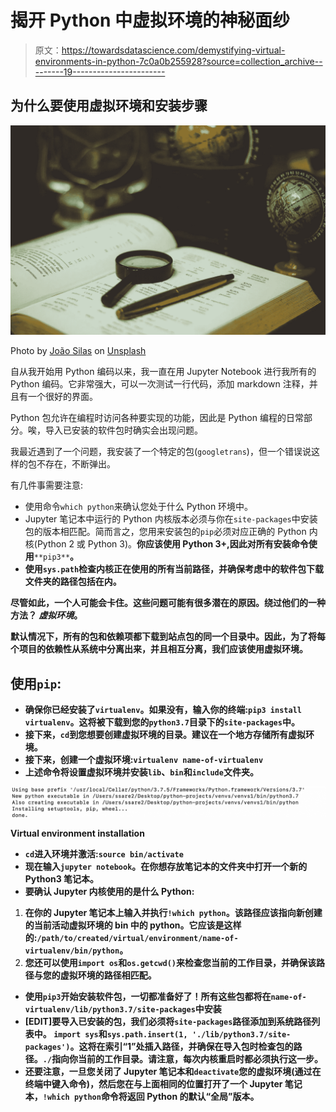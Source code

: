 # 揭开 Python 中虚拟环境的神秘面纱

> 原文：<https://towardsdatascience.com/demystifying-virtual-environments-in-python-7c0a0b255928?source=collection_archive---------19----------------------->

## 为什么要使用虚拟环境和安装步骤

![](img/a7b2fef1e173a7c053282c58d87799f4.png)

Photo by [João Silas](https://unsplash.com/@joaosilas?utm_source=unsplash&utm_medium=referral&utm_content=creditCopyText) on [Unsplash](https://unsplash.com/s/photos/mystery?utm_source=unsplash&utm_medium=referral&utm_content=creditCopyText)

自从我开始用 Python 编码以来，我一直在用 Jupyter Notebook 进行我所有的 Python 编码。它非常强大，可以一次测试一行代码，添加 markdown 注释，并且有一个很好的界面。

Python 包允许在编程时访问各种要实现的功能，因此是 Python 编程的日常部分。唉，导入已安装的软件包时确实会出现问题。

我最近遇到了一个问题，我安装了一个特定的包(`googletrans`)，但一个错误说这样的包不存在，不断弹出。

有几件事需要注意:

*   使用命令`which python`来确认您处于什么 Python 环境中。
*   Jupyter 笔记本中运行的 Python 内核版本必须与你在`site-packages`中安装包的版本相匹配。简而言之，您用来安装包的`pip`必须对应正确的 Python 内核(Python 2 或 Python 3)。**你应该使用 Python 3+,因此对所有安装命令使用**`**pip3**`**。**
*   **使用`sys.path`检查内核正在使用的所有当前路径，并确保考虑中的软件包下载文件夹的路径包括在内。**

**尽管如此，一个人可能会卡住。这些问题可能有很多潜在的原因。绕过他们的一种方法？ ***虚拟环境*。****

**默认情况下，所有的包和依赖项都下载到站点包的同一个目录中。因此，为了将每个项目的依赖性从系统中分离出来，并且相互分离，我们应该使用虚拟环境。**

## **使用`pip`:**

*   **确保你已经安装了`virtualenv`。如果没有，输入你的终端:`pip3 install virtualenv`。这将被下载到您的`python3.7`目录下的`site-packages`中。**
*   **接下来，`cd`到您想要创建虚拟环境的目录。建议在一个地方存储所有虚拟环境。**
*   **接下来，创建一个虚拟环境:`virtualenv name-of-virtualenv`**
*   **上述命令将设置虚拟环境并安装`lib`、`bin`和`include`文件夹。**

**![](img/2e2a60399faca6c91a680d7ac77c0d29.png)**

**Virtual environment installation**

*   **`cd`进入环境并激活:`source bin/activate`**
*   **现在输入`jupyter notebook`。在你想存放笔记本的文件夹中打开一个新的 Python3 笔记本。**
*   **要确认 Jupyter 内核使用的是什么 Python:**

1.  **在你的 Jupyter 笔记本上输入并执行`!which python`。该路径应该指向新创建的当前活动虚拟环境的 bin 中的 python。它应该是这样的:`/path/to/created/virtual/environment/name-of-virtualenv/bin/python`。**
2.  **您还可以使用`import os`和`os.getcwd()`来检查您当前的工作目录，并确保该路径与您的虚拟环境的路径相匹配。**

*   **使用`pip3`开始安装软件包，一切都准备好了！所有这些包都将在`name-of-virtualenv/lib/python3.7/site-packages`中安装**
*   **[EDIT]要导入已安装的包，我们必须将`site-packages`路径添加到系统路径列表中。
    `import sys`和`sys.path.insert(1, './lib/python3.7/site-packages')`。这将在索引“1”处插入路径，并确保在导入包时检查包的路径。`./`指向你当前的工作目录。请注意，每次内核重启时都必须执行这一步。**
*   **还要注意，一旦您关闭了 Jupyter 笔记本和`deactivate`您的虚拟环境(通过在终端中键入命令)，然后您在与上面相同的位置打开了一个 Jupyter 笔记本，`!which python`命令将返回 Python 的默认“全局”版本。**